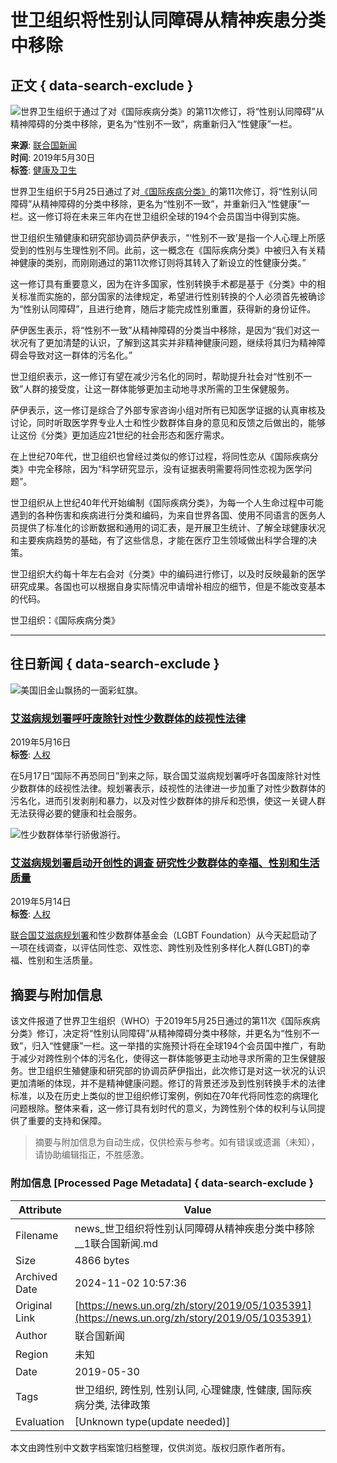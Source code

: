 # 世卫组织将性别认同障碍从精神疾患分类中移除

## 正文 { data-search-exclude }


![世界卫生组织于通过了对《国际疾病分类》的第11次修订，将“性别认同障碍”从精神障碍的分类中移除，更名为“性别不一致”，病重新归入“性健康”一栏。](https://global.unitednations.entermediadb.net/assets/mediadb/services/module/asset/downloads/preset/assets/2019/05/30-05-19-who-gender-zh-1.jpg/image1170x530cropped.jpg)

**来源**: [联合国新闻](https://news.un.org/zh/story/2019/05/1035391)  
**时间**: 2019年5月30日  
**标签**: [健康及卫生](https://news.un.org/zh/news/topic/health)  

世界卫生组织于5月25日通过了对[《国际疾病分类》](https://news.un.org/zh/story/2018/06/1011192)的第11次修订，将“性别认同障碍”从精神障碍的分类中移除，更名为“性别不一致”，并重新归入“性健康”一栏。这一修订将在未来三年内在世卫组织全球的194个会员国当中得到实施。

世卫组织生殖健康和研究部协调员萨伊表示，“‘性别不一致’是指一个人心理上所感受到的性别与生理性别不同。此前，这一概念在《国际疾病分类》中被归入有关精神健康的类别，而刚刚通过的第11次修订则将其转入了新设立的性健康分类。”

这一修订具有重要意义，因为在许多国家，性别转换手术都是基于《分类》中的相关标准而实施的，部分国家的法律规定，希望进行性别转换的个人必须首先被确诊为“性别认同障碍”，且进行绝育，随后才能完成性别重置，获得新的身份证件。

萨伊医生表示，将“性别不一致”从精神障碍的分类当中移除，是因为“我们对这一状况有了更加清楚的认识，了解到这其实并非精神健康问题，继续将其归为精神障碍会导致对这一群体的污名化。”

世卫组织表示，这一修订有望在减少污名化的同时，帮助提升社会对“性别不一致”人群的接受度，让这一群体能够更加主动地寻求所需的卫生保健服务。

萨伊表示，这一修订是综合了外部专家咨询小组对所有已知医学证据的认真审核及讨论，同时听取医学界专业人士和性少数群体自身的意见和反馈之后做出的，能够让这份《分类》更加适应21世纪的社会形态和医疗需求。

在上世纪70年代，世卫组织也曾经过类似的修订过程，将同性恋从《国际疾病分类》中完全移除，因为“科学研究显示，没有证据表明需要将同性恋视为医学问题”。

世卫组织从上世纪40年代开始编制《国际疾病分类》，为每一个人生命过程中可能遇到的各种伤害和疾病进行分类和编码，为来自世界各国、使用不同语言的医务人员提供了标准化的诊断数据和通用的词汇表，是开展卫生统计、了解全球健康状况和主要疾病趋势的基础，有了这些信息，才能在医疗卫生领域做出科学合理的决策。

世卫组织大约每十年左右会对《分类》中的编码进行修订，以及时反映最新的医学研究成果。各国也可以根据自身实际情况申请增补相应的细节，但是不能改变基本的代码。

世卫组织：《国际疾病分类》

--- 

## 往日新闻 { data-search-exclude }

![美国旧金山飘扬的一面彩虹旗。](https://global.unitednations.entermediadb.net/assets/mediadb/services/module/asset/downloads/preset/assets/2012/10/15723/image350x235cropped.jpg)

### [艾滋病规划署呼吁废除针对性少数群体的歧视性法律](https://news.un.org/zh/story/2019/05/1034551)

2019年5月16日  
**标签**: [人权](https://news.un.org/zh/news/topic/human-rights)  

在5月17日“国际不再恐同日”到来之际，联合国艾滋病规划署呼吁各国废除针对性少数群体的歧视性法律。规划署表示，歧视性的法律进一步加重了对性少数群体的污名化，进而引发剥削和暴力，以及对性少数群体的排斥和恐惧，使这一关键人群无法获得必要的健康和社会服务。

![性少数群体举行骄傲游行。](https://global.unitednations.entermediadb.net/assets/mediadb/services/module/asset/downloads/preset/assets/2014/08/19674/image350x235cropped.jpg)

### [艾滋病规划署启动开创性的调查 研究性少数群体的幸福、性别和生活质量](https://news.un.org/zh/story/2019/05/1034441)

2019年5月14日  
**标签**: [人权](https://news.un.org/zh/news/topic/human-rights)  

[联合国艾滋病规划署](http://www.unaids.org.cn/cn/index/ "(opens in a new window)")和性少数群体基金会（LGBT Foundation）从今天起启动了一项在线调查，以评估同性恋、双性恋、跨性别及性别多样化人群(LGBT)的幸福、性别和生活质量。

## 摘要与附加信息

<!-- tcd_abstract -->
该文件报道了世界卫生组织（WHO）于2019年5月25日通过的第11次《国际疾病分类》修订，决定将“性别认同障碍”从精神障碍分类中移除，并更名为“性别不一致”，归入“性健康”一栏。这一举措的实施预计将在全球194个会员国中推广，有助于减少对跨性别个体的污名化，使得这一群体能够更主动地寻求所需的卫生保健服务。世卫组织生殖健康和研究部的协调员萨伊指出，此次修订是对这一状况的认识更加清晰的体现，并不是精神健康问题。修订的背景还涉及到性别转换手术的法律标准，以及在历史上类似的世卫组织修订案例，例如在70年代将同性恋的病理化问题根除。整体来看，这一修订具有划时代的意义，为跨性别个体的权利与认同提供了重要的支持和保障。
<!-- tcd_abstract_end -->

> 摘要与附加信息为自动生成，仅供检索与参考。如有错误或遗漏（未知），请协助编辑指正，不胜感激。

### 附加信息 [Processed Page Metadata] { data-search-exclude }

| Attribute       | Value                                  |
|-----------------|----------------------------------------|
| Filename        | news_世卫组织将性别认同障碍从精神疾患分类中移除__1联合国新闻.md                             |
| Size            | 4866 bytes                           |
| Archived Date   | 2024-11-02 10:57:36                             |
| Original Link   | [https://news.un.org/zh/story/2019/05/1035391](https://news.un.org/zh/story/2019/05/1035391)                       |
| Author          | 联合国新闻                               |
| Region          | 未知                               |
| Date            | 2019-05-30                                 |
| Tags            | 世卫组织, 跨性别, 性别认同, 心理健康, 性健康, 国际疾病分类, 法律政策                                 |
| Evaluation            | [Unknown type(update needed)]                                 |
<!-- tcd_table_end -->

本文由跨性别中文数字档案馆归档整理，仅供浏览。版权归原作者所有。
